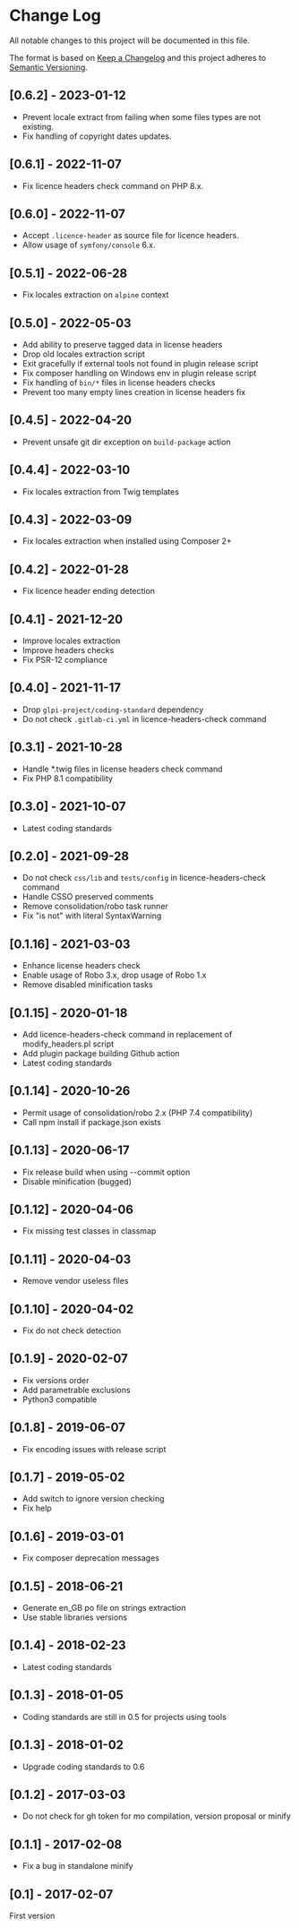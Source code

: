 # Change Log
All notable changes to this project will be documented in this file.

The format is based on [Keep a Changelog](http://keepachangelog.com/)
and this project adheres to [Semantic Versioning](http://semver.org/).

## [0.6.2] - 2023-01-12
- Prevent locale extract from failing when some files types are not existing.
- Fix handling of copyright dates updates.

## [0.6.1] - 2022-11-07
- Fix licence headers check command on PHP 8.x.

## [0.6.0] - 2022-11-07
- Accept `.licence-header` as source file for licence headers.
- Allow usage of `symfony/console` 6.x.

## [0.5.1] - 2022-06-28
- Fix locales extraction on `alpine` context

## [0.5.0] - 2022-05-03
- Add ability to preserve tagged data in license headers
- Drop old locales extraction script
- Exit gracefully if external tools not found in plugin release script
- Fix composer handling on Windows env in plugin release script
- Fix handling of `bin/*` files in license headers checks
- Prevent too many empty lines creation in license headers fix

## [0.4.5] - 2022-04-20
- Prevent unsafe git dir exception on `build-package` action

## [0.4.4] - 2022-03-10
- Fix locales extraction from Twig templates

## [0.4.3] - 2022-03-09
- Fix locales extraction when installed using Composer 2+

## [0.4.2] - 2022-01-28
- Fix licence header ending detection

## [0.4.1] - 2021-12-20
- Improve locales extraction
- Improve headers checks
- Fix PSR-12 compliance

## [0.4.0] - 2021-11-17
- Drop `glpi-project/coding-standard` dependency
- Do not check `.gitlab-ci.yml` in licence-headers-check command

## [0.3.1] - 2021-10-28
- Handle *.twig files in license headers check command
- Fix PHP 8.1 compatibility

## [0.3.0] - 2021-10-07
- Latest coding standards

## [0.2.0] - 2021-09-28
- Do not check `css/lib` and `tests/config` in licence-headers-check command
- Handle CSSO preserved comments
- Remove consolidation/robo task runner
- Fix "is not" with literal SyntaxWarning

## [0.1.16] - 2021-03-03
- Enhance license headers check
- Enable usage of Robo 3.x, drop usage of Robo 1.x
- Remove disabled minification tasks

## [0.1.15] - 2020-01-18
- Add licence-headers-check command in replacement of modify_headers.pl script
- Add plugin package building Github action
- Latest coding standards

## [0.1.14] - 2020-10-26
- Permit usage of consolidation/robo 2.x (PHP 7.4 compatibility)
- Call npm install if package.json exists

## [0.1.13] - 2020-06-17
- Fix release build when using --commit option
- Disable minification (bugged)

## [0.1.12] - 2020-04-06
- Fix missing test classes in classmap

## [0.1.11] - 2020-04-03
- Remove vendor useless files

## [0.1.10] - 2020-04-02
- Fix do not check detection

## [0.1.9] - 2020-02-07
- Fix versions order
- Add parametrable exclusions
- Python3 compatible

## [0.1.8] - 2019-06-07
- Fix encoding issues with release script

## [0.1.7] - 2019-05-02
- Add switch to ignore version checking
- Fix help

## [0.1.6] - 2019-03-01
- Fix composer deprecation messages

## [0.1.5] - 2018-06-21
- Generate en_GB po file on strings extraction
- Use stable libraries versions

## [0.1.4] - 2018-02-23
- Latest coding standards

## [0.1.3] - 2018-01-05

- Coding standards are still in 0.5 for projects using tools

## [0.1.3] - 2018-01-02

- Upgrade coding standards to 0.6

## [0.1.2] - 2017-03-03

- Do not check for gh token for mo compilation, version proposal or minify

## [0.1.1] - 2017-02-08

- Fix a bug in standalone minify

## [0.1] - 2017-02-07

First version
